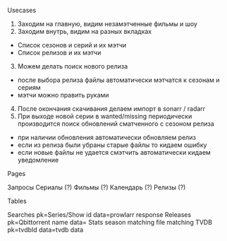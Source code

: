 Usecases 

1. Заходим на главную, видим незамэтченные фильмы и шоу
2. Заходим внутрь, видим на разных вкладках
- Список сезонов и серий и их мэтчи
- Список релизов и их мэтчи
3. Можем делать поиск нового релиза
- после выбора релиза файлы автоматически мэтчатся к сезонам и сериям
- мэтчи можно править руками
4. После окончания скачивания делаем импорт в sonarr / radarr
5. При выходе новой серии в wanted/missing периодически производится поиск обновлений сматченного с сезоном релиза
- при наличии обновления автоматически обновляем релиз
- если из релиза были убраны старые файлы то кидаем ошибку
- если новые файлы не удается смэтчить автоматически кидаем уведомление


Pages

Запросы
Сериалы (?)
Фильмы (?)
Календарь (?)
Релизы (?)

Tables

Searches
    pk=Series/Show id
    data=prowlarr response
Releases
    pk=Qbittorrent name
    data=
        Stats
        season matching
        file matching
TVDB
    pk=tvdbId
    data=tvdb data
